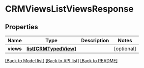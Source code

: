 # CRMViewsListViewsResponse

## Properties
Name | Type | Description | Notes
------------ | ------------- | ------------- | -------------
**views** | [**list[CRMTypedView]**](CRMTypedView.md) |  | [optional] 

[[Back to Model list]](../README.md#documentation-for-models) [[Back to API list]](../README.md#documentation-for-api-endpoints) [[Back to README]](../README.md)


